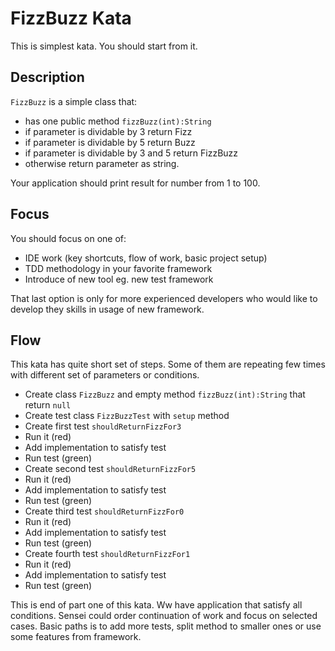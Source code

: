 # FizzBuzz Kata 

This is simplest kata. You should start from it.

## Description

`FizzBuzz` is a simple class that:

 * has one public method `fizzBuzz(int):String`
 * if parameter is dividable by 3 return Fizz
 * if parameter is dividable by 5 return Buzz
 * if parameter is dividable by 3 and 5 return FizzBuzz
 * otherwise return parameter as string.
 
Your application should print result for number from 1 to 100. 

## Focus 

You should focus on one of:

 * IDE work (key shortcuts, flow of work, basic project setup)
 * TDD methodology in your favorite framework
 * Introduce of new tool eg. new test framework

That last option is only for more experienced developers who would like to develop they skills in usage of new framework.

## Flow

This kata has quite short set of steps. Some of them are repeating few times with different set of parameters or conditions.   

 * Create class `FizzBuzz` and empty method `fizzBuzz(int):String` that return `null`
 * Create test class `FizzBuzzTest` with `setup` method 
 * Create first test `shouldReturnFizzFor3`
 * Run it (red)
 * Add implementation to satisfy test
 * Run test (green)
 * Create second test `shouldReturnFizzFor5`
 * Run it (red)
 * Add implementation to satisfy test
 * Run test (green)
 * Create third test `shouldReturnFizzFor0`
 * Run it (red)
 * Add implementation to satisfy test
 * Run test (green)
 * Create fourth test `shouldReturnFizzFor1`
 * Run it (red)
 * Add implementation to satisfy test
 * Run test (green)

This is end of part one of this kata. Ww have application that satisfy all conditions. Sensei could order 
continuation of work and focus on selected cases. Basic paths is to add more tests, split method to smaller ones or 
use some features from framework.
 